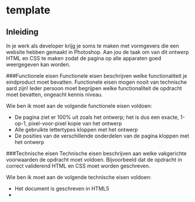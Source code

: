 # template

## Inleiding
In je werk als developer krijg je soms te maken met vormgevers die een website hebben gemaakt in Photoshop. Aan jou de taak om van dit ontwerp HTML en CSS te maken zodat de pagina op alle apparaten goed weergegeven kan worden.

###Functionele eisen
Functionele eisen beschrijven welke functionaliteit je eindproduct moet bevatten. Functionele eisen mogen nooit van technische aard zijn! Ieder persoon moet begrijpen welke functionaliteit de opdracht moet bevatten, ongeacht kennis niveau.

Wie ben ik moet aan de volgende functionele eisen voldoen:
* De pagina ziet er 100% uit zoals het ontwerp; het is dus een exacte, 1-op-1, pixel-voor-pixel kopie van het ontwerp
* Alle gebruikte lettertypes kloppen met het ontwerp
* De posities van de verschillende onderdelen van de pagina kloppen met het ontwerp

###Technische eisen
Technische eisen beschrijven aan welke vakgerichte voorwaarden de opdracht moet voldoen. Bijvoorbeeld dat de opdracht in correct validerend HTML en CSS moet worden geschreven. 

Wie ben ik moet aan de volgende technische eisen voldoen:
* Het document is geschreven in HTML5
* 
